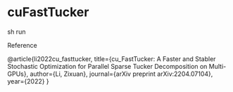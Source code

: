 # cuFastTucker


sh run



Reference

@article{li2022cu_fasttucker,
  title={cu\_FastTucker: A Faster and Stabler Stochastic Optimization for Parallel Sparse Tucker Decomposition on Multi-GPUs},
  author={Li, Zixuan},
  journal={arXiv preprint arXiv:2204.07104},
  year={2022}
}

